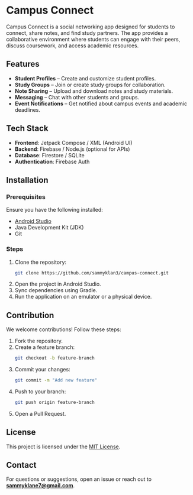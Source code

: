 # Campus Connect

Campus Connect is a social networking app designed for students to connect, share notes, and find study partners. The app provides a collaborative environment where students can engage with their peers, discuss coursework, and access academic resources.

## Features
- **Student Profiles** – Create and customize student profiles.
- **Study Groups** – Join or create study groups for collaboration.
- **Note Sharing** – Upload and download notes and study materials.
- **Messaging** – Chat with other students and groups.
- **Event Notifications** – Get notified about campus events and academic deadlines.

## Tech Stack
- **Frontend**: Jetpack Compose / XML (Android UI)
- **Backend**: Firebase / Node.js (optional for APIs)
- **Database**: Firestore / SQLite
- **Authentication**: Firebase Auth

## Installation

### Prerequisites
Ensure you have the following installed:
- [Android Studio](https://developer.android.com/studio)
- Java Development Kit (JDK)
- Git

### Steps
1. Clone the repository:
   ```sh
   git clone https://github.com/sammyklan3/campus-connect.git
   ```
2. Open the project in Android Studio.
3. Sync dependencies using Gradle.
4. Run the application on an emulator or a physical device.

## Contribution
We welcome contributions! Follow these steps:
1. Fork the repository.
2. Create a feature branch:
   ```sh
   git checkout -b feature-branch
   ```
3. Commit your changes:
   ```sh
   git commit -m "Add new feature"
   ```
4. Push to your branch:
   ```sh
   git push origin feature-branch
   ```
5. Open a Pull Request.

## License
This project is licensed under the [MIT License](LICENSE).

## Contact
For questions or suggestions, open an issue or reach out to **sammyklane7@gmail.com**.

